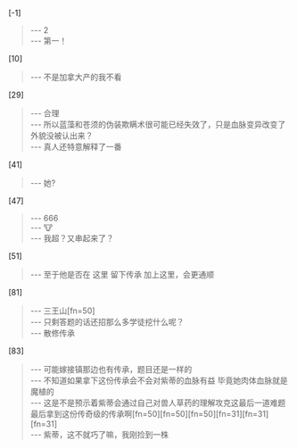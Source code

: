 
[-1] 
>--- 2<br>
>--- 第一！<br>

[10] 
>--- 不是加拿大产的我不看<br>

[29] 
>--- 合理<br>
>--- 所以蓝藻和苍须的伪装欺瞒术很可能已经失效了，只是血脉变异改变了外貌没被认出来？<br>
>--- 真人还特意解释了一番<br>

[41] 
>--- 她?<br>

[47] 
>--- 666<br>
>--- 🐮<br>
>--- 我超？又串起来了？<br>

[51] 
>--- 至于他是否在  这里   留下传承
加上这里，会更通顺<br>

[81] 
>--- 三王山[fn=50]<br>
>--- 只剩答题的话还招那么多学徒挖什么呢？<br>
>--- 散修传承<br>

[83] 
>--- 可能嫁接镇那边也有传承，题目还是一样的<br>
>--- 不知道如果拿下这份传承会不会对紫蒂的血脉有益 毕竟她肉体血脉就是魔植的<br>
>--- 这是不是预示着紫蒂会通过自己对兽人草药的理解攻克这最后一道难题最后拿到这份传奇级的传承啊[fn=50][fn=50][fn=50][fn=31][fn=31][fn=31]<br>
>--- 紫蒂，这不就巧了嘛，我刚捡到一株<br>
